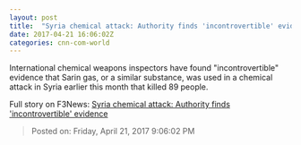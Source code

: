 ```yaml
---
layout: post
title:  "Syria chemical attack: Authority finds 'incontrovertible' evidence"
date: 2017-04-21 16:06:02Z
categories: cnn-com-world
---
```


International chemical weapons inspectors have found "incontrovertible" evidence that Sarin gas, or a similar substance, was used in a chemical attack in Syria earlier this month that killed 89 people.


Full story on F3News: [Syria chemical attack: Authority finds 'incontrovertible' evidence](http://www.f3nws.com/n/RdF3X)

> Posted on: Friday, April 21, 2017 9:06:02 PM
